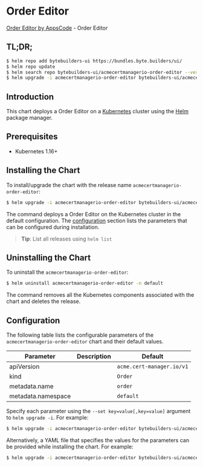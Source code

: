 # Order Editor

[Order Editor by AppsCode](https://byte.builders) - Order Editor

## TL;DR;

```bash
$ helm repo add bytebuilders-ui https://bundles.byte.builders/ui/
$ helm repo update
$ helm search repo bytebuilders-ui/acmecertmanagerio-order-editor --version=v0.4.3
$ helm upgrade -i acmecertmanagerio-order-editor bytebuilders-ui/acmecertmanagerio-order-editor -n default --create-namespace --version=v0.4.3
```

## Introduction

This chart deploys a Order Editor on a [Kubernetes](http://kubernetes.io) cluster using the [Helm](https://helm.sh) package manager.

## Prerequisites

- Kubernetes 1.16+

## Installing the Chart

To install/upgrade the chart with the release name `acmecertmanagerio-order-editor`:

```bash
$ helm upgrade -i acmecertmanagerio-order-editor bytebuilders-ui/acmecertmanagerio-order-editor -n default --create-namespace --version=v0.4.3
```

The command deploys a Order Editor on the Kubernetes cluster in the default configuration. The [configuration](#configuration) section lists the parameters that can be configured during installation.

> **Tip**: List all releases using `helm list`

## Uninstalling the Chart

To uninstall the `acmecertmanagerio-order-editor`:

```bash
$ helm uninstall acmecertmanagerio-order-editor -n default
```

The command removes all the Kubernetes components associated with the chart and deletes the release.

## Configuration

The following table lists the configurable parameters of the `acmecertmanagerio-order-editor` chart and their default values.

|     Parameter      | Description |               Default                |
|--------------------|-------------|--------------------------------------|
| apiVersion         |             | <code>acme.cert-manager.io/v1</code> |
| kind               |             | <code>Order</code>                   |
| metadata.name      |             | <code>order</code>                   |
| metadata.namespace |             | <code>default</code>                 |


Specify each parameter using the `--set key=value[,key=value]` argument to `helm upgrade -i`. For example:

```bash
$ helm upgrade -i acmecertmanagerio-order-editor bytebuilders-ui/acmecertmanagerio-order-editor -n default --create-namespace --version=v0.4.3 --set apiVersion=acme.cert-manager.io/v1
```

Alternatively, a YAML file that specifies the values for the parameters can be provided while
installing the chart. For example:

```bash
$ helm upgrade -i acmecertmanagerio-order-editor bytebuilders-ui/acmecertmanagerio-order-editor -n default --create-namespace --version=v0.4.3 --values values.yaml
```
